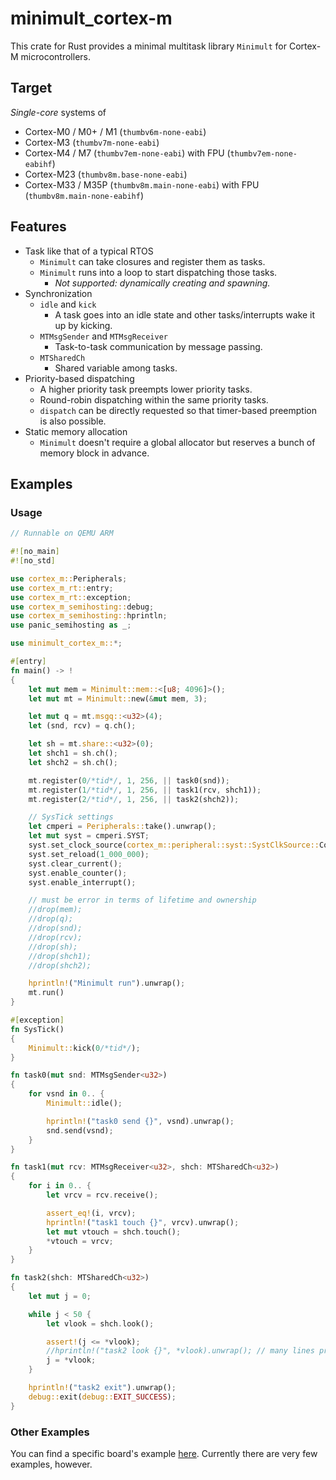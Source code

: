 # minimult_cortex-m

This crate for Rust provides a minimal multitask library `Minimult` for Cortex-M microcontrollers.

## Target

*Single-core* systems of

* Cortex-M0 / M0+ / M1  (`thumbv6m-none-eabi`)
* Cortex-M3  (`thumbv7m-none-eabi`)
* Cortex-M4 / M7  (`thumbv7em-none-eabi`) with FPU  (`thumbv7em-none-eabihf`)
* Cortex-M23  (`thumbv8m.base-none-eabi`)
* Cortex-M33 / M35P  (`thumbv8m.main-none-eabi`) with FPU  (`thumbv8m.main-none-eabihf`)

## Features

* Task like that of a typical RTOS
  * `Minimult` can take closures and register them as tasks.
  * `Minimult` runs into a loop to start dispatching those tasks.
    * *Not supported: dynamically creating and spawning.*
* Synchronization
  * `idle` and `kick`
    * A task goes into an idle state and other tasks/interrupts wake it up by kicking.
  * `MTMsgSender` and `MTMsgReceiver`
    * Task-to-task communication by message passing.
  * `MTSharedCh`
    * Shared variable among tasks.
* Priority-based dispatching
  * A higher priority task preempts lower priority tasks.
  * Round-robin dispatching within the same priority tasks.
  * `dispatch` can be directly requested so that timer-based preemption is also possible.
* Static memory allocation
  * `Minimult` doesn't require a global allocator but reserves a bunch of memory block in advance.

## Examples
### Usage

```rust
// Runnable on QEMU ARM

#![no_main]
#![no_std]

use cortex_m::Peripherals;
use cortex_m_rt::entry;
use cortex_m_rt::exception;
use cortex_m_semihosting::debug;
use cortex_m_semihosting::hprintln;
use panic_semihosting as _;

use minimult_cortex_m::*;

#[entry]
fn main() -> !
{
    let mut mem = Minimult::mem::<[u8; 4096]>();
    let mut mt = Minimult::new(&mut mem, 3);

    let mut q = mt.msgq::<u32>(4);
    let (snd, rcv) = q.ch();

    let sh = mt.share::<u32>(0);
    let shch1 = sh.ch();
    let shch2 = sh.ch();

    mt.register(0/*tid*/, 1, 256, || task0(snd));
    mt.register(1/*tid*/, 1, 256, || task1(rcv, shch1));
    mt.register(2/*tid*/, 1, 256, || task2(shch2));

    // SysTick settings
    let cmperi = Peripherals::take().unwrap();
    let mut syst = cmperi.SYST;
    syst.set_clock_source(cortex_m::peripheral::syst::SystClkSource::Core);
    syst.set_reload(1_000_000);
    syst.clear_current();
    syst.enable_counter();
    syst.enable_interrupt();

    // must be error in terms of lifetime and ownership
    //drop(mem);
    //drop(q);
    //drop(snd);
    //drop(rcv);
    //drop(sh);
    //drop(shch1);
    //drop(shch2);

    hprintln!("Minimult run").unwrap();
    mt.run()
}

#[exception]
fn SysTick()
{
    Minimult::kick(0/*tid*/);
}

fn task0(mut snd: MTMsgSender<u32>)
{
    for vsnd in 0.. {
        Minimult::idle();

        hprintln!("task0 send {}", vsnd).unwrap();
        snd.send(vsnd);
    }
}

fn task1(mut rcv: MTMsgReceiver<u32>, shch: MTSharedCh<u32>)
{
    for i in 0.. {
        let vrcv = rcv.receive();

        assert_eq!(i, vrcv);
        hprintln!("task1 touch {}", vrcv).unwrap();
        let mut vtouch = shch.touch();
        *vtouch = vrcv;
    }
}

fn task2(shch: MTSharedCh<u32>)
{
    let mut j = 0;

    while j < 50 {
        let vlook = shch.look();

        assert!(j <= *vlook);
        //hprintln!("task2 look {}", *vlook).unwrap(); // many lines printed
        j = *vlook;
    }

    hprintln!("task2 exit").unwrap();
    debug::exit(debug::EXIT_SUCCESS);
}
```

### Other Examples

You can find a specific board's example [here](https://github.com/convexbrain/Minimult/tree/master/examples/).
Currently there are very few examples, however.
